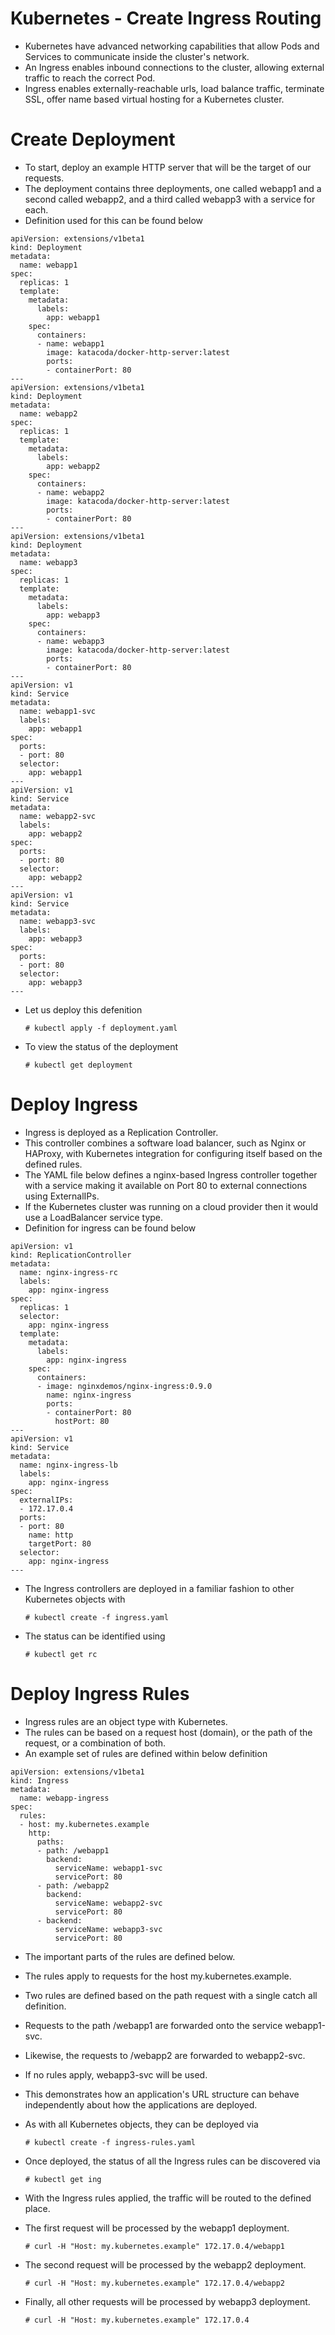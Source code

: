 # Kubernetes - Create Ingress Routing

- Kubernetes have advanced networking capabilities that allow Pods and Services to communicate inside the cluster's network.
- An Ingress enables inbound connections to the cluster, allowing external traffic to reach the correct Pod.
- Ingress enables externally-reachable urls, load balance traffic, terminate SSL, offer name based virtual hosting for a Kubernetes cluster.

# Create Deployment

- To start, deploy an example HTTP server that will be the target of our requests.
- The deployment contains three deployments, one called webapp1 and a second called webapp2, and a third called webapp3 with a service for each.
- Definition used for this can be found below

```
apiVersion: extensions/v1beta1
kind: Deployment
metadata:
  name: webapp1
spec:
  replicas: 1
  template:
    metadata:
      labels:
        app: webapp1
    spec:
      containers:
      - name: webapp1
        image: katacoda/docker-http-server:latest
        ports:
        - containerPort: 80
---
apiVersion: extensions/v1beta1
kind: Deployment
metadata:
  name: webapp2
spec:
  replicas: 1
  template:
    metadata:
      labels:
        app: webapp2
    spec:
      containers:
      - name: webapp2
        image: katacoda/docker-http-server:latest
        ports:
        - containerPort: 80
---
apiVersion: extensions/v1beta1
kind: Deployment
metadata:
  name: webapp3
spec:
  replicas: 1
  template:
    metadata:
      labels:
        app: webapp3
    spec:
      containers:
      - name: webapp3
        image: katacoda/docker-http-server:latest
        ports:
        - containerPort: 80
---
apiVersion: v1
kind: Service
metadata:
  name: webapp1-svc
  labels:
    app: webapp1
spec:
  ports:
  - port: 80
  selector:
    app: webapp1
---
apiVersion: v1
kind: Service
metadata:
  name: webapp2-svc
  labels:
    app: webapp2
spec:
  ports:
  - port: 80
  selector:
    app: webapp2
---
apiVersion: v1
kind: Service
metadata:
  name: webapp3-svc
  labels:
    app: webapp3
spec:
  ports:
  - port: 80
  selector:
    app: webapp3
---
```

- Let us deploy this defenition

	```
	# kubectl apply -f deployment.yaml
	```

- To view the status of the deployment

	```
	# kubectl get deployment
	```

# Deploy Ingress

- Ingress is deployed as a Replication Controller.
- This controller combines a software load balancer, such as Nginx or HAProxy, with Kubernetes integration for configuring itself based on the defined rules.
- The YAML file below defines a nginx-based Ingress controller together with a service making it available on Port 80 to external connections using ExternalIPs.
- If the Kubernetes cluster was running on a cloud provider then it would use a LoadBalancer service type.
- Definition for ingress can be found below

```
apiVersion: v1
kind: ReplicationController
metadata:
  name: nginx-ingress-rc
  labels:
    app: nginx-ingress
spec:
  replicas: 1
  selector:
    app: nginx-ingress
  template:
    metadata:
      labels:
        app: nginx-ingress
    spec:
      containers:
      - image: nginxdemos/nginx-ingress:0.9.0
        name: nginx-ingress
        ports:
        - containerPort: 80
          hostPort: 80
---
apiVersion: v1
kind: Service
metadata:
  name: nginx-ingress-lb
  labels:
    app: nginx-ingress
spec:
  externalIPs:
  - 172.17.0.4
  ports:
  - port: 80
    name: http
    targetPort: 80
  selector:
    app: nginx-ingress
---
```

- The Ingress controllers are deployed in a familiar fashion to other Kubernetes objects with 

	```
	# kubectl create -f ingress.yaml
	```

- The status can be identified using

	```
	# kubectl get rc
	```

# Deploy Ingress Rules

- Ingress rules are an object type with Kubernetes.
- The rules can be based on a request host (domain), or the path of the request, or a combination of both.
- An example set of rules are defined within below definition

```
apiVersion: extensions/v1beta1
kind: Ingress
metadata:
  name: webapp-ingress
spec:
  rules:
  - host: my.kubernetes.example
    http:
      paths:
      - path: /webapp1
        backend:
          serviceName: webapp1-svc
          servicePort: 80
      - path: /webapp2
        backend:
          serviceName: webapp2-svc
          servicePort: 80
      - backend:
          serviceName: webapp3-svc
          servicePort: 80
```

- The important parts of the rules are defined below.
- The rules apply to requests for the host my.kubernetes.example.
- Two rules are defined based on the path request with a single catch all definition.
- Requests to the path /webapp1 are forwarded onto the service webapp1-svc.
- Likewise, the requests to /webapp2 are forwarded to webapp2-svc.
- If no rules apply, webapp3-svc will be used.
- This demonstrates how an application's URL structure can behave independently about how the applications are deployed.
- As with all Kubernetes objects, they can be deployed via 

	```
	# kubectl create -f ingress-rules.yaml
	```

- Once deployed, the status of all the Ingress rules can be discovered via

	```
	# kubectl get ing
	```

- With the Ingress rules applied, the traffic will be routed to the defined place.
- The first request will be processed by the webapp1 deployment.

	```
	# curl -H "Host: my.kubernetes.example" 172.17.0.4/webapp1
	```

- The second request will be processed by the webapp2 deployment.

	```
	# curl -H "Host: my.kubernetes.example" 172.17.0.4/webapp2
	```

- Finally, all other requests will be processed by webapp3 deployment.

	```
	# curl -H "Host: my.kubernetes.example" 172.17.0.4
	```
